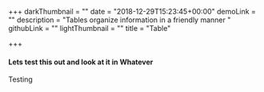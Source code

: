 +++
darkThumbnail = ""
date = "2018-12-29T15:23:45+00:00"
demoLink = ""
description = "Tables organize information in a friendly manner "
githubLink = ""
lightThumbnail = ""
title = "Table"

+++
#### **Lets test this out and look at it in Whatever**

Testing